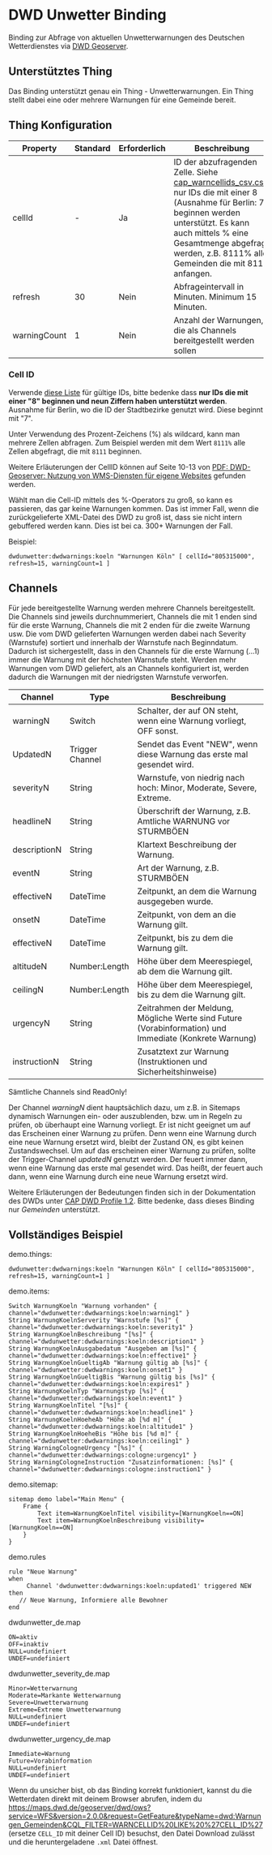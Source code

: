 # DWD Unwetter Binding

Binding zur Abfrage von aktuellen Unwetterwarnungen des Deutschen Wetterdienstes via [DWD Geoserver](https://maps.dwd.de/geoserver/web/).

## Unterstütztes Thing

Das Binding unterstützt genau ein Thing - Unwetterwarnungen.
Ein Thing stellt dabei eine oder mehrere Warnungen für eine Gemeinde bereit.


## Thing Konfiguration

| Property     | Standard | Erforderlich | Beschreibung                                                                                                                                                                                                                                                                                                                                                      |
|--------------|----------|--------------|-------------------------------------------------------------------------------------------------------------------------------------------------------------------------------------------------------------------------------------------------------------------------------------------------------------------------------------------------------------------|
| cellId       | -        | Ja           | ID der abzufragenden Zelle. Siehe [cap_warncellids_csv.csv](https://www.dwd.de/DE/leistungen/opendata/help/warnungen/cap_warncellids_csv.csv "cap_warncellids_csv.csv"), nur IDs die mit einer 8 (Ausnahme für Berlin: 7) beginnen werden unterstützt. Es kann auch mittels % eine Gesamtmenge abgefragt werden, z.B. 8111% alle Gemeinden die mit 8111 anfangen. |
| refresh      | 30       | Nein         | Abfrageintervall in Minuten. Minimum 15 Minuten.                                                                                                                                                                                                                                                                                                                  |
| warningCount | 1        | Nein         | Anzahl der Warnungen, die als Channels bereitgestellt werden sollen                                                                                                                                                                                                                                                                                               |

### Cell ID
<!-- See page 10-13 (in German) of https://www.dwd.de/DE/wetter/warnungen_aktuell/objekt_einbindung/einbindung_karten_geodienste.pdf?__blob=publicationFile&v=14 for Cell ID documentation. -->
Verwende [diese Liste](https://www.dwd.de/DE/leistungen/opendata/help/warnungen/cap_warncellids_csv.csv) für gültige IDs, bitte bedenke dass **nur IDs die mit einer "8" beginnen und neun Ziffern haben unterstützt werden**.
Ausnahme für Berlin, wo die ID der Stadtbezirke genutzt wird. Diese beginnt mit "7".

Unter Verwendung des Prozent-Zeichens (%) als wildcard, kann man mehrere Zellen abfragen.
Zum Beispiel werden mit dem Wert `8111%` alle Zellen abgefragt, die mit `8111` beginnen.

Weitere Erläuterungen der CellID können auf Seite 10-13 von [PDF: DWD-Geoserver: Nutzung von WMS-Diensten für eigene Websites](https://www.dwd.de/DE/wetter/warnungen_aktuell/objekt_einbindung/einbindung_karten_geodienste.pdf?__blob=publicationFile&v=14) gefunden werden.

Wählt man die Cell-ID mittels des %-Operators zu groß, so kann es passieren, das gar keine Warnungen kommen.
Das ist immer Fall, wenn die zurückgelieferte XML-Datei des DWD zu groß ist, dass sie nicht intern gebuffered werden kann.
Dies ist bei ca. 300+ Warnungen der Fall.

Beispiel:

```
dwdunwetter:dwdwarnings:koeln "Warnungen Köln" [ cellId="805315000", refresh=15, warningCount=1 ]
```

## Channels

Für jede bereitgestellte Warnung werden mehrere Channels bereitgestellt. 
Die Channels sind jeweils durchnummeriert, Channels die mit 1 enden sind für die erste Warnung, Channels die mit 2 enden für die zweite Warnung usw. 
Die vom DWD gelieferten Warnungen werden dabei nach Severity (Warnstufe) sortiert und innerhalb der Warnstufe nach Beginndatum. 
Dadurch ist sichergestellt, dass in den Channels für die erste Warnung (...1) immer die Warnung mit der höchsten Warnstufe steht. 
Werden mehr Warnungen vom DWD geliefert, als an Channels konfiguriert ist, werden dadurch die Warnungen mit der niedrigsten Warnstufe verworfen.

| Channel      | Type            | Beschreibung                                                                                           |
|--------------|-----------------|--------------------------------------------------------------------------------------------------------|
| warningN     | Switch          | Schalter, der auf ON steht, wenn eine Warnung vorliegt, OFF sonst.                                     |
| UpdatedN     | Trigger Channel | Sendet das Event "NEW", wenn diese Warnung das erste mal gesendet wird.                                |
| severityN    | String          | Warnstufe, von niedrig nach hoch: Minor, Moderate, Severe, Extreme.                                    |
| headlineN    | String          | Überschrift der Warnung, z.B. Amtliche WARNUNG vor STURMBÖEN                                           |
| descriptionN | String          | Klartext Beschreibung der Warnung.                                                                     |
| eventN       | String          | Art der Warnung, z.B. STURMBÖEN                                                                        |
| effectiveN   | DateTime        | Zeitpunkt, an dem die Warnung ausgegeben wurde.                                                        |
| onsetN       | DateTime        | Zeitpunkt, von dem an die Warnung gilt.                                                                |
| effectiveN   | DateTime        | Zeitpunkt, bis zu dem die Warnung gilt.                                                                |
| altitudeN    | Number:Length   | Höhe über dem Meerespiegel, ab dem die Warnung gilt.                                                   |
| ceilingN     | Number:Length   | Höhe über dem Meerespiegel, bis zu dem die Warnung gilt.                                               |
| urgencyN     | String          | Zeitrahmen der Meldung, Mögliche Werte sind Future (Vorabinformation) und Immediate (Konkrete Warnung) |
| instructionN | String          | Zusatztext zur Warnung (Instruktionen und Sicherheitshinweise)                                         |

Sämtliche Channels sind ReadOnly!  

Der Channel _warningN_ dient hauptsächlich dazu, um z.B. in Sitemaps dynamisch Warnungen ein- oder auszublenden, bzw. um in Regeln zu prüfen, ob überhaupt eine Warnung vorliegt. 
Er ist nicht geeignet um auf das Erscheinen einer Warnung zu prüfen. 
Denn wenn eine Warnung durch eine neue Warnung ersetzt wird, bleibt der Zustand ON, es gibt keinen Zustandswechsel. 
Um auf das erscheinen einer Warnung zu prüfen, sollte der Trigger-Channel _updatedN_ genutzt werden. 
Der feuert immer dann, wenn eine Warnung das erste mal gesendet wird. 
Das heißt, der feuert auch dann, wenn eine Warnung durch eine neue Warnung ersetzt wird. 

Weitere Erläuterungen der Bedeutungen finden sich in der Dokumentation des DWDs unter [CAP DWD Profile 1.2](https://www.dwd.de/DE/leistungen/opendata/help/warnungen/cap_dwd_profile_de_pdf.pdf?__blob=publicationFile&v=7).
Bitte bedenke, dass dieses Binding nur *Gemeinden* unterstützt.

## Vollständiges Beispiel

demo.things:

```
dwdunwetter:dwdwarnings:koeln "Warnungen Köln" [ cellId="805315000", refresh=15, warningCount=1 ]
```

demo.items:

```
Switch WarnungKoeln "Warnung vorhanden" { channel="dwdunwetter:dwdwarnings:koeln:warning1" }
String WarnungKoelnServerity "Warnstufe [%s]" { channel="dwdunwetter:dwdwarnings:koeln:severity1" }
String WarnungKoelnBeschreibung "[%s]" { channel="dwdunwetter:dwdwarnings:koeln:description1" }
String WarnungKoelnAusgabedatum "Ausgeben am [%s]" { channel="dwdunwetter:dwdwarnings:koeln:effective1" }
String WarnungKoelnGueltigAb "Warnung gültig ab [%s]" { channel="dwdunwetter:dwdwarnings:koeln:onset1" }
String WarnungKoelnGueltigBis "Warnung gültig bis [%s]" { channel="dwdunwetter:dwdwarnings:koeln:expires1" }
String WarnungKoelnTyp "Warnungstyp [%s]" { channel="dwdunwetter:dwdwarnings:koeln:event1" }
String WarnungKoelnTitel "[%s]" { channel="dwdunwetter:dwdwarnings:koeln:headline1" }
String WarnungKoelnHoeheAb "Höhe ab [%d m]" { channel="dwdunwetter:dwdwarnings:koeln:altitude1" }
String WarnungKoelnHoeheBis "Höhe bis [%d m]" { channel="dwdunwetter:dwdwarnings:koeln:ceiling1" }
String WarningCologneUrgency "[%s]" { channel="dwdunwetter:dwdwarnings:cologne:urgency1" }
String WarningCologneInstruction "Zusatzinformationen: [%s]" { channel="dwdunwetter:dwdwarnings:cologne:instruction1" }
```

demo.sitemap:

```
sitemap demo label="Main Menu" {
    Frame {
        Text item=WarnungKoelnTitel visibility=[WarnungKoeln==ON]
        Text item=WarnungKoelnBeschreibung visibility=[WarnungKoeln==ON]
    }
}
```

demo.rules

```
rule "Neue Warnung"
when
     Channel 'dwdunwetter:dwdwarnings:koeln:updated1' triggered NEW
then
   // Neue Warnung, Informiere alle Bewohner
end 

```
dwdunwetter_de.map

```
ON=aktiv
OFF=inaktiv
NULL=undefiniert
UNDEF=undefiniert
```

dwdunwetter_severity_de.map

```
Minor=Wetterwarnung
Moderate=Markante Wetterwarnung
Severe=Unwetterwarnung
Extreme=Extreme Unwetterwarnung
NULL=undefiniert
UNDEF=undefiniert
```

dwdunwetter_urgency_de.map

```
Immediate=Warnung
Future=Vorabinformation
NULL=undefiniert
UNDEF=undefiniert
```

Wenn du unsicher bist, ob das Binding korrekt funktioniert, kannst du die Wetterdaten direkt mit deinem Browser abrufen, indem du https://maps.dwd.de/geoserver/dwd/ows?service=WFS&version=2.0.0&request=GetFeature&typeName=dwd:Warnungen_Gemeinden&CQL_FILTER=WARNCELLID%20LIKE%20%27CELL_ID%27 (ersetze `CELL_ID` mit deiner Cell ID) besuchst, den Datei Download zulässt und die heruntergeladene `.xml` Datei öffnest.
